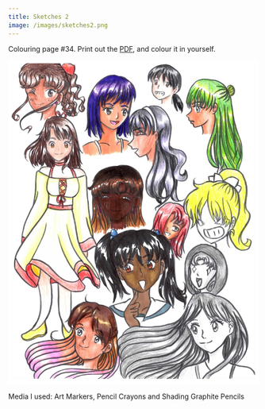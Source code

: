 ```yaml
---
title: Sketches 2
image: /images/sketches2.png
---
```

Colouring page #34. Print out the [PDF], and colour it in yourself.

![png]

Media I used: Art Markers, Pencil Crayons and Shading Graphite Pencils

[png]: /images/sketches2.png
[PDF]: /images/sketches2.pdf
